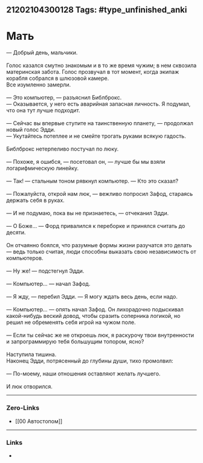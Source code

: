 21202104300128
Tags: #type_unfinished_anki 
---
# Мать

— Добрый день, мальчики.<br><br>Голос казался смутно знакомым и в то же время чужим; в нем сквозила материнская забота. Голос прозвучал в тот момент, когда экипаж корабля собрался в шлюзовой камере.<br>Все изумленно замерли.<br><br>— Это компьютер, — разъяснил Библброкс. <br>— Оказывается, у него есть аварийная запасная личность. Я подумал, что она тут лучше подходит.<br><br>— Сейчас вы впервые ступите на таинственную планету, — продолжал новый голос Эдди. <br>— Укутайтесь потеплее и не смейте трогать руками всякую гадость.<br><br>Библброкс нетерпеливо постучал по люку.<br><br>— Похоже, я ошибся, — посетовал он, — лучше бы мы взяли логарифмическую линейку.<br><br>— Так! — стальным тоном рявкнул компьютер. — Кто это сказал?<br><br>— Пожалуйста, открой нам люк, — вежливо попросил Зафод, стараясь держать себя в руках.<br><br>— И не подумаю, пока вы не признаетесь, — отчеканил Эдди.<br><br>— О Боже… — Форд привалился к переборке и принялся считать до десяти.<br><br>Он отчаянно боялся, что разумные формы жизни разучатся это делать — ведь только считая, люди способны выказать свою независимость от компьютеров.<br><br>— Ну же! — подстегнул Эдди.<br><br>— Компьютер… — начал Зафод.<br><br>— Я жду, — перебил Эдди. — Я могу ждать весь день, если надо.<br><br>— Компьютер… — опять начал Зафод. Он лихорадочно подыскивал какой-нибудь веский довод, чтобы сразить соперника логикой, но решил не обременять себя игрой на чужом поле. <br><br>— Если ты сейчас же не откроешь люк, я раскурочу твои внутренности и запрограммирую тебя большущим топором, ясно?<br><br>Наступила тишина.<br>Наконец Эдди, потрясенный до глубины души, тихо промолвил:<br><br>— По-моему, наши отношения оставляют желать лучшего.<br><br>И люк отворился.

---
### Zero-Links
- [[00 Автостопом]]
---
### Links
-